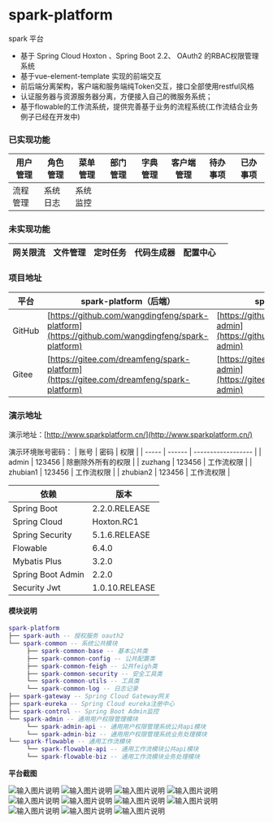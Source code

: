 # spark-platform
spark 平台

- 基于 Spring Cloud Hoxton 、Spring Boot 2.2、 OAuth2 的RBAC权限管理系统  
- 基于vue-element-template 实现的前端交互  
- 前后端分离架构，客户端和服务端纯Token交互，接口全部使用restful风格
- 认证服务器与资源服务器分离，方便接入自己的微服务系统；
- 基于flowable的工作流系统，提供完善基于业务的流程系统(工作流结合业务例子已经在开发中)

### 已实现功能
|   用户管理  |  角色管理   |  菜单管理   |  部门管理   |  字典管理   |  客户端管理   |  待办事项   |  已办事项   |
| --- | --- | --- | --- | --- | --- | --- | --- |
|   流程管理   |  系统日志   |  系统监控   |     |     |     |     |     |

### 未实现功能

| 网关限流 | 文件管理 | 定时任务 | 代码生成器 | 配置中心 |     |
| -------- | -------- | -------- | ---------- | -------- | --- |



### 项目地址
 平台  | spark-platform（后端）|spark-admin（前端）
---|---|---
GitHub | [https://github.com/wangdingfeng/spark-platform](https://github.com/wangdingfeng/spark-platform)|[https://github.com/wangdingfeng/spark-admin](https://github.com/wangdingfeng/spark-admin)
Gitee  | [https://gitee.com/dreamfeng/spark-platform](https://gitee.com/dreamfeng/spark-platform)|[https://gitee.com/dreamfeng/spark-admin](https://gitee.com/dreamfeng/spark-admin)

### 演示地址

演示地址：[http://www.sparkplatform.cn/](http://www.sparkplatform.cn/)

演示环境账号密码：
| 账号  | 密码   | 权限               |
| ----- | ------ | ------------------ |
| admin | 123456 | 除删除外所有的权限 |
| zuzhang | 123456 | 工作流权限 |
| zhubian1 | 123456 | 工作流权限 |
| zhubian2 | 123456 | 工作流权限 |

依赖 | 版本
---|---
Spring Boot |  2.2.0.RELEASE 
Spring Cloud | Hoxton.RC1   
Spring Security | 5.1.6.RELEASE
Flowable | 6.4.0
Mybatis Plus | 3.2.0
Spring Boot Admin | 2.2.0
Security Jwt | 1.0.10.RELEASE

#### 模块说明
```lua
spark-platform 
├── spark-auth -- 授权服务 oauth2
└── spark-common -- 系统公共模块 
     ├── spark-common-base -- 基本公共类
     ├── spark-common-config -- 公共配置类
     ├── spark-common-feigh -- 公共feigh类
     ├── spark-common-security -- 安全工具类
     └── spark-common-utils -- 工具类
     └── spark-common-log -- 日志记录
├── spark-gateway -- Spring Cloud Gateway网关
├── spark-eureka -- Spring Cloud eureka注册中心
├── spark-control -- Spring Boot Admin监控
└── spark-admin -- 通用用户权限管理模块
     └── spark-admin-api -- 通用用户权限管理系统公共api模块
     └── spark-admin-biz -- 通用用户权限管理系统业务处理模块
└── spark-flowable -- 通用工作流模块
     └── spark-flowable-api -- 通用工作流模块公共api模块
     └── spark-flowable-biz -- 通用工作流模块业务处理模块
```
 **平台截图**
 
![输入图片说明](https://images.gitee.com/uploads/images/2020/0414/203519_d3bb2ecf_1890906.png "屏幕截图.png")
![输入图片说明](https://images.gitee.com/uploads/images/2020/0414/203457_15593a6b_1890906.png "屏幕截图.png")
![输入图片说明](https://images.gitee.com/uploads/images/2020/0414/203428_709e61c6_1890906.png "屏幕截图.png")
![输入图片说明](https://images.gitee.com/uploads/images/2020/0414/203543_ed7c5f02_1890906.png "屏幕截图.png")
![输入图片说明](https://images.gitee.com/uploads/images/2020/0414/205632_66bdcc0b_1890906.png "屏幕截图.png")
![输入图片说明](https://images.gitee.com/uploads/images/2020/0414/205726_e7fc1fd3_1890906.png "屏幕截图.png")
![输入图片说明](https://images.gitee.com/uploads/images/2020/0414/205905_b67406dd_1890906.png "屏幕截图.png")
![输入图片说明](https://images.gitee.com/uploads/images/2020/0414/205836_f50e2362_1890906.png "屏幕截图.png")
![输入图片说明](https://images.gitee.com/uploads/images/2020/0414/205954_e8763418_1890906.png "屏幕截图.png")
![输入图片说明](https://images.gitee.com/uploads/images/2020/0414/210304_7fb0e942_1890906.png "屏幕截图.png")
![输入图片说明](https://images.gitee.com/uploads/images/2020/0414/210343_6346c833_1890906.png "屏幕截图.png")